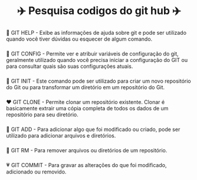 <h1 align="center"> ✈️ Pesquisa codigos do git hub ✈️

<br>
<h3> </h3> <p> 🖤 GIT HELP -
Exibe as informações de ajuda sobre git e pode ser utilizado quando você tiver dúvidas ou esquecer de algum comando.
<br>
<p> <h3> </h3> 💙 GIT CONFIG -
Permite ver e atribuir variáveis de configuração do git, geralmente utilizado quando você precisa iniciar a configuração do GIT ou para consultar quais são suas configurações atuais.

<p> <h3> </h3> 🤎 GIT INIT -
Este comando pode ser utilizado para criar um novo repositório do Git ou para transformar um diretório em um repositório do Git.

<p><h3> </h3> ❤️ GIT CLONE -
Permite clonar um repositório existente. Clonar é basicamente extrair uma cópia completa de todos os dados de um repositório para seu diretório.

<p><h3> </h3> 💜 GIT ADD -
Para adicionar algo que foi modificado ou criado, pode ser utilizado para adicionar arquivos e diretórios.

<p><h3> </h3> 🧡 GIT RM -
Para remover arquivos ou diretórios de um repositório.

<p> <h3> </h3> 💗 GIT COMMIT -
Para gravar as alterações do que foi modificado, adicionado ou removido.</h2>
